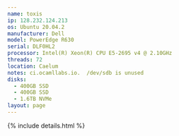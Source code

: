 ```yaml
---
name: toxis
ip: 128.232.124.213
os: Ubuntu 20.04.2
manufacturer: Dell
model: PowerEdge R630
serial: DLF0HL2
processor: Intel(R) Xeon(R) CPU E5-2695 v4 @ 2.10GHz
threads: 72
location: Caelum
notes: ci.ocamllabs.io.  /dev/sdb is unused
disks:
  - 400GB SSD
  - 400GB SSD
  - 1.6TB NVMe
layout: page
---
```

{% include details.html %} 


